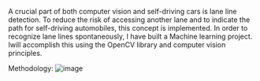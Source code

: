 A crucial part of both computer vision and self-driving cars is lane line detection. To reduce the risk of accessing another lane and to indicate the path for self-driving automobiles, this concept is implemented.
In order to recognize lane lines spontaneously, I have built a Machine learning project. Iwill accomplish this using the OpenCV library and computer vision principles. 

Methodology:
 ![image](https://user-images.githubusercontent.com/72862198/224642416-68329497-87b6-4b4e-a8f0-971a9fc421e2.png)



